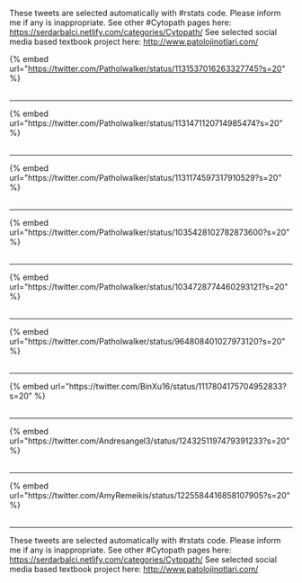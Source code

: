 

These tweets are selected automatically with #rstats code. Please inform me if any is inappropriate.
See other #Cytopath pages here: https://serdarbalci.netlify.com/categories/Cytopath/ 
See selected social media based textbook project here: http://www.patolojinotlari.com/

{% embed url="https://twitter.com/Patholwalker/status/1131537016263327745?s=20" %}<br>
<br>
<hr>
{% embed url="https://twitter.com/Patholwalker/status/1131471120714985474?s=20" %}<br>
<br>
<hr>
{% embed url="https://twitter.com/Patholwalker/status/1131174597317910529?s=20" %}<br>
<br>
<hr>
{% embed url="https://twitter.com/Patholwalker/status/1035428102782873600?s=20" %}<br>
<br>
<hr>
{% embed url="https://twitter.com/Patholwalker/status/1034728774460293121?s=20" %}<br>
<br>
<hr>
{% embed url="https://twitter.com/Patholwalker/status/964808401027973120?s=20" %}<br>
<br>
<hr>
{% embed url="https://twitter.com/BinXu16/status/1117804175704952833?s=20" %}<br>
<br>
<hr>
{% embed url="https://twitter.com/Andresangel3/status/1243251197479391233?s=20" %}<br>
<br>
<hr>
{% embed url="https://twitter.com/AmyRemeikis/status/1225584416858107905?s=20" %}<br>
<br>
<hr>


These tweets are selected automatically with #rstats code. Please inform me if any is inappropriate.
See other #Cytopath pages here: https://serdarbalci.netlify.com/categories/Cytopath/ 
See selected social media based textbook project here: http://www.patolojinotlari.com/
